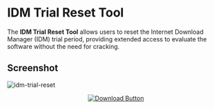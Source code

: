 # IDM Trial Reset Tool

The **IDM Trial Reset Tool** allows users to reset the Internet Download Manager (IDM) trial period, providing extended access to evaluate the software without the need for cracking.

## Screenshot

![idm-trial-reset](https://i.imgur.com/xUGaHMK.gif)

<div align="center">
    <a href="https://github.com/J2TeaM/idm-trial-reset/releases/latest">
        <img src="https://img.shields.io/badge/Download-Latest%20Version-brightgreen?style=for-the-badge" alt="Download Button">
    </a>
</div>
